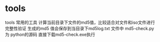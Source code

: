 # tools
tools  常用的工具
计算当前目录下文件的md5值，比较适合对文件和iso文件进行完整性验证
生成的md5 值会保存到当目录下md5log.txt 文件中
md5-check.py为 python的源码
直接下载md5-check.exe执行


